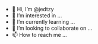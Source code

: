 - 👋 Hi, I’m @jedtzy
- 👀 I’m interested in ...
- 🌱 I’m currently learning ...
- 💞️ I’m looking to collaborate on ...
- 📫 How to reach me ...

<!---
jedtzy/jedtzy is a ✨ special ✨ repository because its `README.md` (this file) appears on your GitHub profile.
You can click the Preview link to take a look at your changes.
--->
